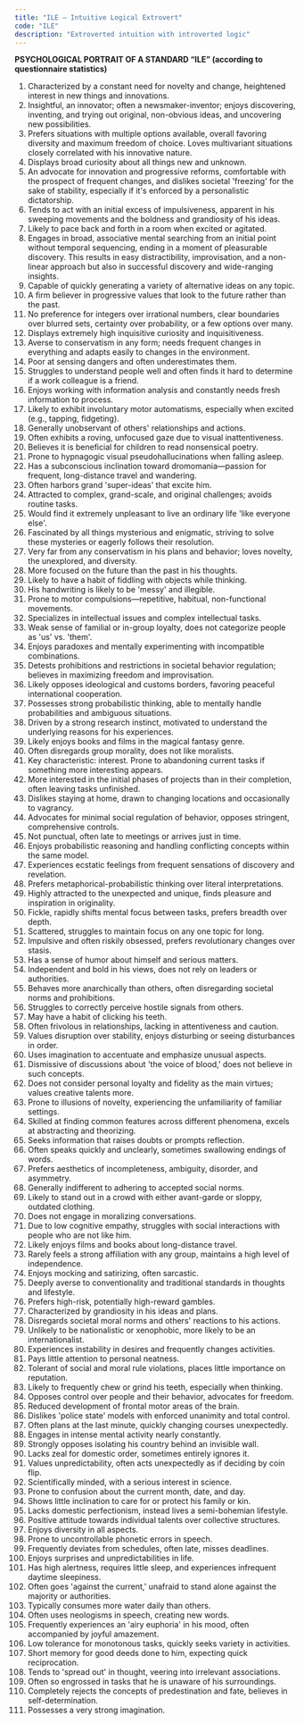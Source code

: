 ```yaml
---
title: "ILE – Intuitive Logical Extrovert"
code: "ILE"
description: "Extroverted intuition with introverted logic"
---
```


**PSYCHOLOGICAL PORTRAIT OF A STANDARD “ILE” (according to questionnaire statistics)**

1. Characterized by a constant need for novelty and change, heightened interest in new things and innovations.
2. Insightful, an innovator; often a newsmaker-inventor; enjoys discovering, inventing, and trying out original, non-obvious ideas, and uncovering new possibilities.
3. Prefers situations with multiple options available, overall favoring diversity and maximum freedom of choice. Loves multivariant situations closely correlated with his innovative nature.
4. Displays broad curiosity about all things new and unknown.
5. An advocate for innovation and progressive reforms, comfortable with the prospect of frequent changes, and dislikes societal 'freezing' for the sake of stability, especially if it's enforced by a personalistic dictatorship.
6. Tends to act with an initial excess of impulsiveness, apparent in his sweeping movements and the boldness and grandiosity of his ideas.
7. Likely to pace back and forth in a room when excited or agitated.
8. Engages in broad, associative mental searching from an initial point without temporal sequencing, ending in a moment of pleasurable discovery. This results in easy distractibility, improvisation, and a non-linear approach but also in successful discovery and wide-ranging insights.
9. Capable of quickly generating a variety of alternative ideas on any topic.
10. A firm believer in progressive values that look to the future rather than the past.
11. No preference for integers over irrational numbers, clear boundaries over blurred sets, certainty over probability, or a few options over many.
12. Displays extremely high inquisitive curiosity and inquisitiveness.
13. Averse to conservatism in any form; needs frequent changes in everything and adapts easily to changes in the environment.
14. Poor at sensing dangers and often underestimates them.
15. Struggles to understand people well and often finds it hard to determine if a work colleague is a friend.
16. Enjoys working with information analysis and constantly needs fresh information to process.
17. Likely to exhibit involuntary motor automatisms, especially when excited (e.g., tapping, fidgeting).
18. Generally unobservant of others' relationships and actions.
19. Often exhibits a roving, unfocused gaze due to visual inattentiveness.
20. Believes it is beneficial for children to read nonsensical poetry.
21. Prone to hypnagogic visual pseudohallucinations when falling asleep.
22. Has a subconscious inclination toward dromomania—passion for frequent, long-distance travel and wandering.
23. Often harbors grand 'super-ideas' that excite him.
24. Attracted to complex, grand-scale, and original challenges; avoids routine tasks.
25. Would find it extremely unpleasant to live an ordinary life 'like everyone else'.
26. Fascinated by all things mysterious and enigmatic, striving to solve these mysteries or eagerly follows their resolution.
27. Very far from any conservatism in his plans and behavior; loves novelty, the unexplored, and diversity.
28. More focused on the future than the past in his thoughts.
29. Likely to have a habit of fiddling with objects while thinking.
30. His handwriting is likely to be 'messy' and illegible.
31. Prone to motor compulsions—repetitive, habitual, non-functional movements.
32. Specializes in intellectual issues and complex intellectual tasks.
33. Weak sense of familial or in-group loyalty, does not categorize people as 'us' vs. 'them'.
34. Enjoys paradoxes and mentally experimenting with incompatible combinations.
35. Detests prohibitions and restrictions in societal behavior regulation; believes in maximizing freedom and improvisation.
36. Likely opposes ideological and customs borders, favoring peaceful international cooperation.
37. Possesses strong probabilistic thinking, able to mentally handle probabilities and ambiguous situations.
38. Driven by a strong research instinct, motivated to understand the underlying reasons for his experiences.
39. Likely enjoys books and films in the magical fantasy genre.
40. Often disregards group morality, does not like moralists.
41. Key characteristic: interest. Prone to abandoning current tasks if something more interesting appears.
42. More interested in the initial phases of projects than in their completion, often leaving tasks unfinished.
43. Dislikes staying at home, drawn to changing locations and occasionally to vagrancy.
44. Advocates for minimal social regulation of behavior, opposes stringent, comprehensive controls.
45. Not punctual, often late to meetings or arrives just in time.
46. Enjoys probabilistic reasoning and handling conflicting concepts within the same model.
47. Experiences ecstatic feelings from frequent sensations of discovery and revelation.
48. Prefers metaphorical-probabilistic thinking over literal interpretations.
49. Highly attracted to the unexpected and unique, finds pleasure and inspiration in originality.
50. Fickle, rapidly shifts mental focus between tasks, prefers breadth over depth.
51. Scattered, struggles to maintain focus on any one topic for long.
52. Impulsive and often riskily obsessed, prefers revolutionary changes over stasis.
53. Has a sense of humor about himself and serious matters.
54. Independent and bold in his views, does not rely on leaders or authorities.
55. Behaves more anarchically than others, often disregarding societal norms and prohibitions.
56. Struggles to correctly perceive hostile signals from others.
57. May have a habit of clicking his teeth.
58. Often frivolous in relationships, lacking in attentiveness and caution.
59. Values disruption over stability, enjoys disturbing or seeing disturbances in order.
60. Uses imagination to accentuate and emphasize unusual aspects.
61. Dismissive of discussions about 'the voice of blood,' does not believe in such concepts.
62. Does not consider personal loyalty and fidelity as the main virtues; values creative talents more.
63. Prone to illusions of novelty, experiencing the unfamiliarity of familiar settings.
64. Skilled at finding common features across different phenomena, excels at abstracting and theorizing.
65. Seeks information that raises doubts or prompts reflection.
66. Often speaks quickly and unclearly, sometimes swallowing endings of words.
67. Prefers aesthetics of incompleteness, ambiguity, disorder, and asymmetry.
68. Generally indifferent to adhering to accepted social norms.
69. Likely to stand out in a crowd with either avant-garde or sloppy, outdated clothing.
70. Does not engage in moralizing conversations.
71. Due to low cognitive empathy, struggles with social interactions with people who are not like him.
72. Likely enjoys films and books about long-distance travel.
73. Rarely feels a strong affiliation with any group, maintains a high level of independence.
74. Enjoys mocking and satirizing, often sarcastic.
75. Deeply averse to conventionality and traditional standards in thoughts and lifestyle.
76. Prefers high-risk, potentially high-reward gambles.
77. Characterized by grandiosity in his ideas and plans.
78. Disregards societal moral norms and others' reactions to his actions.
79. Unlikely to be nationalistic or xenophobic, more likely to be an internationalist.
80. Experiences instability in desires and frequently changes activities.
81. Pays little attention to personal neatness.
82. Tolerant of social and moral rule violations, places little importance on reputation.
83. Likely to frequently chew or grind his teeth, especially when thinking.
84. Opposes control over people and their behavior, advocates for freedom.
85. Reduced development of frontal motor areas of the brain.
86. Dislikes 'police state' models with enforced unanimity and total control.
87. Often plans at the last minute, quickly changing courses unexpectedly.
88. Engages in intense mental activity nearly constantly.
89. Strongly opposes isolating his country behind an invisible wall.
90. Lacks zeal for domestic order, sometimes entirely ignores it.
91. Values unpredictability, often acts unexpectedly as if deciding by coin flip.
92. Scientifically minded, with a serious interest in science.
93. Prone to confusion about the current month, date, and day.
94. Shows little inclination to care for or protect his family or kin.
95. Lacks domestic perfectionism, instead lives a semi-bohemian lifestyle.
96. Positive attitude towards individual talents over collective structures.
97. Enjoys diversity in all aspects.
98. Prone to uncontrollable phonetic errors in speech.
99. Frequently deviates from schedules, often late, misses deadlines.
100. Enjoys surprises and unpredictabilities in life.
101. Has high alertness, requires little sleep, and experiences infrequent daytime sleepiness.
102. Often goes 'against the current,' unafraid to stand alone against the majority or authorities.
103. Typically consumes more water daily than others.
104. Often uses neologisms in speech, creating new words.
105. Frequently experiences an 'airy euphoria' in his mood, often accompanied by joyful amazement.
106. Low tolerance for monotonous tasks, quickly seeks variety in activities.
107. Short memory for good deeds done to him, expecting quick reciprocation.
108. Tends to 'spread out' in thought, veering into irrelevant associations.
109. Often so engrossed in tasks that he is unaware of his surroundings.
110. Completely rejects the concepts of predestination and fate, believes in self-determination.
111. Possesses a very strong imagination.
